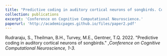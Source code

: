 ```yaml
---
title: "Predictive coding in auditory cortical neurons of songbirds. Conference on Cognitive Computational Neuroscience."
collection: publications
excerpt: 'Conference on Cognitive Computational Neuroscience.'
paperurl: 'http://academicpages.github.io/files/paper2.pdf'
---
```

Rudraraju, S., Theilman, B.H., Turvey, M.E., Gentner, T.Q. 2022. &quot;Predictive coding in auditory cortical neurons of songbirds.&quot; ,<I>Conference on Cognitive Computational Neuroscience<I>, 1-3.
